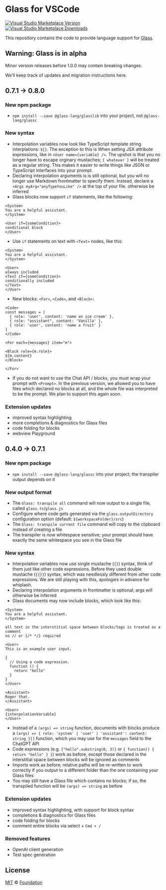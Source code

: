 # Glass for VSCode

[![Visual Studio Marketplace Version](https://img.shields.io/visual-studio-marketplace/v/foundation.vscode-glass)](https://marketplace.visualstudio.com/items?itemName=foundation.vscode-glass)
[![Visual Studio Marketplace Downloads](https://img.shields.io/visual-studio-marketplace/d/foundation.vscode-glass)](https://marketplace.visualstudio.com/items?itemName=foundation.vscode-glass)

This repository contains the code to provide language support for [Glass](https://www.glass-lang.com).

## Warning: Glass is in alpha

Minor version releases before 1.0.0 may contain breaking changes.

We’ll keep track of updates and migration instructions here.

## 0.7.1 -> 0.8.0

### New npm package

- `npm install --save @glass-lang/glasslib` into your project, not `@glass-lang/glassc`

### New syntax

- Interpolation variables now look like TypeScript template string interplations: `${}`.
  The exception to this is When setting JSX attribute expressions, like in `<User name={variable} />`.
  The upshot is that you no longer have to escape orginary mustaches; `{ whatever }` will be treated
  as a regular string. This makes it easier to write things like JSON or TypeScript interfaces into your prompt.
- Declaring interpolation arguments is is still optional, but you will no longer use Markdown frontmatter to specify them.
  Instead, declare a `<Args myArg="anyTypeYouLike" />` at the top of your file.
  otherwise be inferred
- Glass blocks now support `if` statements, like the following:

```glass
<System>
You are a helpful assistant.
</System>

<User if={someCondition}>
conditional block
</User>
```

- Use `if` statements on text with `<Text>` nodes, like this:

```glass
<System>
You are a helpful assistant.
</System>

<User>
always included
<Text if={someCondition}>
conditionally included
</Text>
</User>
```

- New blocks: `<For>`, `<Code>`, and `<Block>`:

```glass
<Code>
const messages = [
  { role: 'user', content: 'name an ice cream' },
  { role: "assistant", content: 'Vanilla' },
  { role: 'user', content: 'name a fruit' }
]
</Code>

<For each={messages} item="m">

<Block role={m.role}>
${m.content}
</Block>

</For>
```

- If you do not want to use the Chat API / blocks, you must wrap your prompt with `<Prompt>`.
  In the previous version, we allowed you to have files which declared no blocks at all, and the whole file was interpreted
  to be the prompt. We plan to support this again soon.

### Extension updates

- improved syntax highlighting
- more completions & diagnostics for Glass files
- code folding for blocks
- webview Playground

## 0.4.0 -> 0.7.1

### New npm package

- `npm install --save @glass-lang/glassc` into your project;
  the transpiler output depends on it

### New output format

- The `Glass: transpile all` command will now output to a single file,
  called `glass.ts`/`glass.js`
- Configure where code gets generated via the `glass.outputDirectory`
  configuration option (default: `${workspaceFolder}/src`)
- The `Glass: transpile current file` command will copy to the clipboard
  instead of creating a file
- The transpiler is now whitespace sensitive; your prompt should have exactly
  the same whitespace you see in the Glass file

### New syntax

- Interpolation variables now use single mustache (`{}`) syntax, think of
  them just like other code expressions. Before they used double mustache
  (`{{}}`) syntax, which was needlessly different from other code expressions.
  We are still playing with this, apologies in advance for whiplash.
- Declaring interpolation arguments in frontmatter is optional; args will
  otherwise be inferred
- Glass documents may now include blocks, which look like this:

```glass
<System>
You are a helpful assistant.
</System>

all text in the interstitial space between blocks/tags is treated as a comment
no // or {/* */} required

<User>
This is an example user input.

{
  // Using a code expression.
  function () {
    return "hello"
  }
}
</User>

<Assistant>
Roger that.
</Assistant>

<User>
{interpolationVariable}
</User>
```

- Instead of a `(args) => string` function, documents with blocks produce a
  `(args) => { role: 'system' | 'user' | 'assistant': content: string }[]`
  function, which you may use for the `messages` field to the ChatGPT API
- Code expressions (e.g. `{"hello".substring(0, 3)}` or
  `{ function() { return "hello" } }`) work as before, except those declared
  in the interstitial space between blocks will be ignored as comments
- Imports work as before; relative paths will be re-written to work correctly
  if you output to a different folder than the one containing your Glass
  files
- You may still have a Glass file which contains no blocks; if so, the
  transpiled function will be `(args) => string` as before

### Extension updates

- improved syntax highlighting, with support for block syntax
- completions & diagnostics for Glass files
- code folding for blocks
- comment entire blocks via select + `Cmd + /`

### Removed features

- OpenAI client generation
- Test spec generation

## License

[MIT][] © [Foundation][glass]

[`@glass-lang/monaco`]: https://github.com/foundation-ui/vscode-glass/tree/main/packages/monaco
[`@glass-lang/language-server`]: https://github.com/foundation-ui/vscode-glass/tree/main/packages/language-server
[`@glass-lang/language-service`]: https://github.com/foundation-ui/vscode-glass/tree/main/packages/language-service
[`vscode-glass`]: https://github.com/foundation-ui/vscode-glass/tree/main/packages/vscode-glass
[glass]: https://foundation-ui.com
[language server protocol]: https://microsoft.github.io/language-server-protocol/
[monaco editor]: https://microsoft.github.io/monaco-editor/
[mit]: http://opensource.org/licenses/MIT
[visual studio code]: https://code.visualstudio.com/
